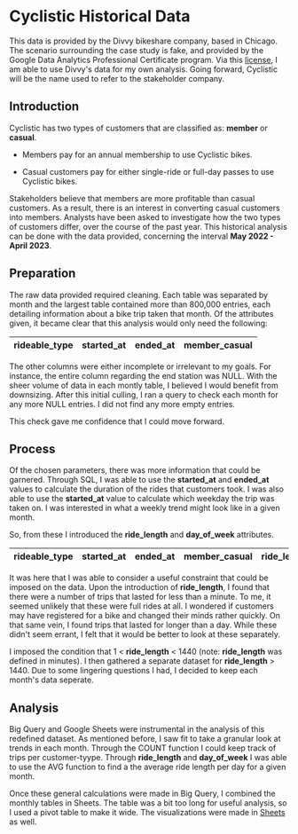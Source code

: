 # Cyclistic Historical Data
This data is provided by the Divvy bikeshare company, based in Chicago. The scenario surrounding the case study is fake, and provided by the Google Data Analytics Professional Certificate program. Via this [license](https://ride.divvybikes.com/data-license-agreement), I am able to use Divvy's data for my own analysis. Going forward, Cyclistic will be the name used to refer to the stakeholder company.

## Introduction
Cyclistic has two types of customers that are classified as: **member** or **casual**. 

* Members pay for an annual membership to use Cyclistic bikes. 

* Casual customers pay for either single-ride or full-day passes to use Cyclistic bikes.

Stakeholders believe that members are more profitable than casual customers. As a result, there is an interest in converting casual customers into members. Analysts have been asked to investigate how the two types of customers differ, over the course of the past year. This historical analysis can be done with the data provided, concerning the interval **May 2022 - April 2023**. 

## Preparation
The raw data provided required cleaning. Each table was separated by month and the largest table contained more than 800,000 entries, each detailing information about a bike trip taken that month. Of the attributes given, it became clear that this analysis would only need the following:

|rideable_type|started_at|ended_at|member_casual|
|-------------|----------|--------|-------------|

The other columns were either incomplete or irrelevant to my goals. For instance, the entire column regarding the end station was NULL. With the sheer volume of data in each montly table, I believed I would benefit from downsizing. After this initial culling, I ran a query to check each month for any more NULL entries. I did not find any more empty entries. 

This check gave me confidence that I could move forward. 

## Process
Of the chosen parameters, there was more information that could be garnered. Through SQL, I was able to use the **started_at** and **ended_at** values to calculate the duration of the rides that customers took. I was also able to use the **started_at** value to calculate which weekday the trip was taken on. I was interested in what a weekly trend might look like in a given month. 

So, from these I introduced the **ride_length** and **day_of_week** attributes.

|rideable_type|started_at|ended_at|member_casual|ride_length|day_of_week|
|-------------|----------|--------|-------------|-----------|-----------|

It was here that I was able to consider a useful constraint that could be imposed on the data. Upon the introduction of **ride_length**, I found that there were a number of trips that lasted for less than a minute. To me, it seemed unlikely that these were full rides at all. I wondered if customers may have registered for a bike and changed their minds rather quickly. On that same vein, I found trips that lasted for longer than a day. While these didn't seem errant, I felt that it would be better to look at these separately. 

I imposed the condition that 1 < **ride_length** < 1440 (note: **ride_length** was defined in minutes). I then gathered a separate dataset for **ride_length** > 1440. Due to some lingering questions I had, I decided to keep each month's data seperate. 

## Analysis
Big Query and Google Sheets were instrumental in the analysis of this redefined dataset. As mentioned before, I saw fit to take a granular look at trends in each month. Through the COUNT function I could keep track of trips per customer-tyype. Through **ride_length** and **day_of_week** I was able to use the AVG function to find a the average ride length per day for a given month. 

Once these general calculations were made in Big Query, I combined the monthly tables in Sheets. The table was a bit too long for useful analysis, so I used a pivot table to make it wide. The visualizations were made in [Sheets](https://docs.google.com/spreadsheets/d/1CSMAeb5JT4J9uRJWp2pImGxAOl9dgU8vEK888TsJ43Q/edit?usp=sharing) as well. 
